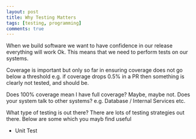 ```yaml
---
layout: post
title: Why Testing Matters
tags: [testing, programming]
comments: true
---
```


When we build software we want to have confidence in our release everything will work Ok. This means that we need to perform tests on our systems.

Coverage is important but only so far in ensuring coverage does not go below a threshold e.g. if coverage drops 0.5% in a PR then something is clearly not tested, and should be.

Does 100% coverage mean I have full coverage?
Maybe, maybe not. Does your system talk to other systems? e.g. Database / Internal Services etc. 

What type of testing is out there?
There are lots of testing strategies out there. Below are some which you mayb find useful

- Unit Test

